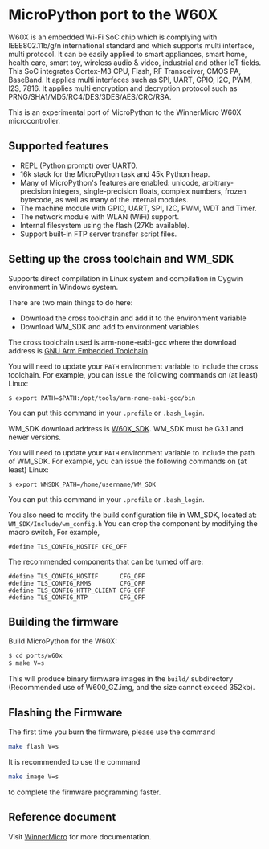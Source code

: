 MicroPython port to the W60X
=============================

W60X is an embedded Wi-Fi SoC chip which is complying with IEEE802.11b/g/n 
international standard and which supports multi interface, multi protocol. 
It can be easily applied to smart appliances, smart home, health care, 
smart toy, wireless audio & video, industrial and other IoT fields. 
This SoC integrates Cortex-M3 CPU, Flash, RF Transceiver, CMOS PA, BaseBand. 
It applies multi interfaces such as SPI, UART, GPIO, I2C, PWM, I2S, 7816. 
It applies multi encryption and decryption protocol 
such as PRNG/SHA1/MD5/RC4/DES/3DES/AES/CRC/RSA.

This is an experimental port of MicroPython to the WinnerMicro W60X microcontroller.  

Supported features
------------------------------------

- REPL (Python prompt) over UART0.
- 16k stack for the MicroPython task and 45k Python heap.
- Many of MicroPython's features are enabled: unicode, arbitrary-precision
  integers, single-precision floats, complex numbers, frozen bytecode, as
  well as many of the internal modules.
- The machine module with GPIO, UART, SPI, I2C, PWM, WDT and Timer.
- The network module with WLAN (WiFi) support.
- Internal filesystem using the flash (27Kb available).
- Support built-in FTP server transfer script files.

Setting up the cross toolchain and WM_SDK
------------------------------------

Supports direct compilation in Linux system and
compilation in Cygwin environment in Windows system.

There are two main things to do here:
- Download the cross toolchain and add it to the environment variable
- Download WM_SDK and add to environment variables

The cross toolchain used is arm-none-eabi-gcc where the download address is
[GNU Arm Embedded Toolchain](https://launchpad.net/gcc-arm-embedded/4.9/4.9-2014-q4-major)

You will need to update your `PATH`
environment variable to include the cross toolchain. For example, you can issue
the following commands on (at least) Linux:

    $ export PATH=$PATH:/opt/tools/arm-none-eabi-gcc/bin

You can put this command in your `.profile` or `.bash_login`.

WM_SDK download address is [W60X_SDK](http://www.winnermicro.com/en/html/1/).
WM_SDK must be G3.1 and newer versions.

You will need to update your `PATH`
environment variable to include the path of WM_SDK. For example, you can issue
the following commands on (at least) Linux:

    $ export WMSDK_PATH=/home/username/WM_SDK

You can put this command in your `.profile` or `.bash_login`.

You also need to modify the build configuration file in WM_SDK, located at:
`WM_SDK/Include/wm_config.h`
You can crop the component by modifying the macro switch, For example, 

    #define TLS_CONFIG_HOSTIF CFG_OFF

The recommended components that can be turned off are:

    #define TLS_CONFIG_HOSTIF      CFG_OFF
    #define TLS_CONFIG_RMMS        CFG_OFF
    #define TLS_CONFIG_HTTP_CLIENT CFG_OFF
    #define TLS_CONFIG_NTP         CFG_OFF
    
Building the firmware
---------------------

Build MicroPython for the W60X:
```bash
$ cd ports/w60x
$ make V=s
```
This will produce binary firmware images in the `build/` subdirectory
(Recommended use of W600_GZ.img, and the size cannot exceed 352kb).

Flashing the Firmware
-----------------------

The first time you burn the firmware, please use the command 
```bash
make flash V=s
```

It is recommended to use the command 
```bash
make image V=s
``` 
to complete the firmware programming faster.


Reference document
-----------------------
Visit [WinnerMicro](http://www.winnermicro.com/en/html/1/156/158/497.html) for more documentation.

